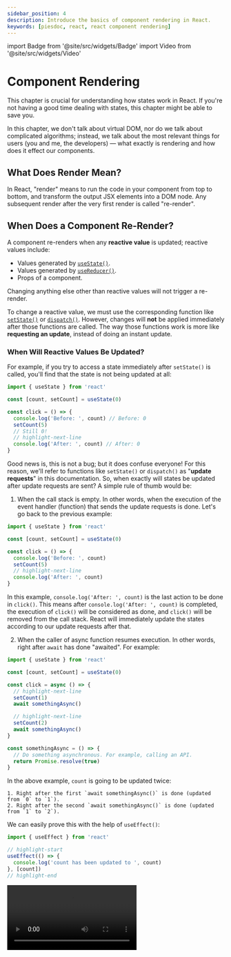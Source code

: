 ```yaml
---
sidebar_position: 4
description: Introduce the basics of component rendering in React.
keywords: [piesdoc, react, react component rendering]
---
```


import Badge from '@site/src/widgets/Badge'
import Video from '@site/src/widgets/Video'

# Component Rendering

This chapter is crucial for understanding how states work in React. If you're not having a good time dealing with states, this chapter might be able to save you.

In this chapter, we don't talk about virtual DOM, nor do we talk about complicated algorithms; instead, we talk about the most relevant things for users (you and me, the developers) — what exactly is rendering and how does it effect our components.

## What Does Render Mean?

In React, "render" means to run the code in your component from top to bottom, and transform the output JSX elements into a DOM node. Any subsequent render after the very first render is called "re-render".

## When Does a Component Re-Render?

A component re-renders when any **reactive value** is updated; reactive values include:

- Values generated by [`useState()`](./use-state).
- Values generated by [`useReducer()`](./use-reducer).
- Props of a component.

Changing anything else other than reactive values will not trigger a re-render.

To change a reactive value, we must use the corresponding function like [`setState()`](./use-state#setstate) or [`dispatch()`](./use-reducer#dispatch). However, changes will **not** be applied immediately after those functions are called. The way those functions work is more like **requesting an update**, instead of doing an instant update.

### When Will Reactive Values Be Updated?

For example, if you try to access a state immediately after `setState()` is called, you'll find that the state is not being updated at all:

```ts showLineNumbers
import { useState } from 'react'

const [count, setCount] = useState(0)

const click = () => {
  console.log('Before: ', count) // Before: 0
  setCount(5)
  // Still 0!
  // highlight-next-line
  console.log('After: ', count) // After: 0
}
```

Good news is, this is not a bug; but it does confuse everyone! For this reason, we'll refer to functions like `setState()` or `dispatch()` as "**update requests**" in this documentation. So, when exactly will states be updated after update requests are sent? A simple rule of thumb would be:

1. When the call stack is empty. In other words, when the execution of the event handler (function) that sends the update requests is done. Let's go back to the previous example:

  ```ts showLineNumbers
  import { useState } from 'react'

  const [count, setCount] = useState(0)

  const click = () => {
    console.log('Before: ', count)
    setCount(5)
    // highlight-next-line
    console.log('After: ', count)
  }
  ```

  In this example, `console.log('After: ', count)` is the last action to be done in `click()`. This means after `console.log('After: ', count)` is completed, the execution of `click()` will be considered as done, and `click()` will be removed from the call stack. React will immediately update the states according to our update requests after that.

2. When the caller of async function resumes execution. In other words, right after `await` has done "awaited". For example:

  ```ts showLineNumbers
  import { useState } from 'react'

  const [count, setCount] = useState(0)

  const click = async () => {
    // highlight-next-line
    setCount(1)
    await somethingAsync()

    // highlight-next-line
    setCount(2)
    await somethingAsync()
  }

  const somethingAsync = () => {
    // Do something asynchronous. For example, calling an API.
    return Promise.resolve(true)
  }
  ```

  In the above example, `count` is going to be updated twice:
  
    1. Right after the first `await somethingAsync()` is done (updated from `0` to `1`).
    2. Right after the second `await somethingAsync()` is done (updated from `1` to `2`).
    
  We can easily prove this with the help of `useEffect()`:

  ```ts showLineNumbers
  import { useEffect } from 'react'

  // highlight-start
  useEffect(() => {
    console.log('count has been updated to ', count)
  }, [count])
  // highlight-end
  ```

  <Video src="/video/react/component-rendering_await-triggers-state-update.mov" />

<details>

  <summary>What's the theory behind this? (advanced knowledge, feel free to skip this!)</summary>

  From the description above, you may have guessed it already — those update requests are actually [**microtasks**](https://developer.mozilla.org/en-US/docs/Web/API/HTML_DOM_API/Microtask_guide). If you find it very confusing, feel free to skip it! You'll do just fine without knowing anything about it!
</details>

However, if you try to access `count` after `await somethingAsync()`, you'll find a very depressing truth — it's still not being changed!

```ts
import { useState, useEffect } from 'react'

const [count, setCount] = useState(0)

useEffect(() => {
  console.log('count has been updated to ', count)
}, [count])

const click = async () => {
  setCount(1)
  await somethingAsync()
  // highlight-next-line
  console.log('Show 1, please', count)

  setCount(2)
  await somethingAsync()
  // highlight-next-line
  console.log('Show 2, please', count)
}

const somethingAsync = () => {
  // Do something asynchronous. For example, calling an API.
  return Promise.resolve(true)
}
```

<Video src="/video/react/component-rendering_states-still-not-changed.mov" />

Why is this happening? Again, it's another thing that isn't a bug, but does confuse everyone! We'll explain more about this [below](#how-does-reactive-value-works). Take a break; learning when do reactive values get updated is already a huge step forward!

:::info Tiny Exercise

Tiny exercise! Consider the following snippet:

- How many times do you think `count` will be updated?
- When will `count` be updated?

```ts showLineNumbers
import { useState } from 'react'

const [count, setCount] = useState(0)

const click = async () => {
  setCount(1)
  await somethingAsync()

  setCount(2)
  await somethingAsync()

  setCount(3)
}

const somethingAsync = () => {
  // Do something asynchronous. For example, calling an API.
  return Promise.resolve(true)
}
```

<details>
  <summary>Show me the answer</summary>

  In this example, `count` is going to be updated three times:

  1. Right after the first `await somethingAsync()` is done (updated from `0` to `1`).
  2. Right after the second `await somethingAsync()` is done (updated from `1` to `2`).
  3. When the execution of `click()` is done (updated from `2` to `3`).

  <Video src="/video/react/component-rendering_update-request-exercise.mov" />
  
</details>

:::

## How Does Reactive Value Works?

TODO

## What Happens When A Component Re-Renders?

### Example

Just like how rendering works, React re-runs the code in a component from top to bottom again; let's use counter app as an example:

```tsx showLineNumbers
import React, { useState } from 'react'

export const Example = () => {
  const [count, setCount] = useState(0)

  let countPlusFive = count + 5

  const increment = () => {
    setCount(count + 1)
  }

  return (
    <div>
      <h1>Count = {count}</h1>
      <h2>Count + 5: {countPlusFive}</h2>
      <button onClick={increment}>Increment</button>
    </div>
  )
}
```

Let's start by reviewing the members of this component:

- Props
  - None
- States
  - `count`
- Local variables
  - `countPlusFive`
    - Dependencies: `count`
- Methods
  - `increment()`
    - Dependencies: `count`

The only state in this component is `count`, and we can update `count` by clicking the "Increment" button.

<Video src="/video/react/component-rendering_counter-app.mov" height="200px" />

#### The First Render

In the first render, React initializes the component according to the following logic:

1. Runs `const [count, setCount] = useState(0)`, so `count` and `setCount()` are available now.
2. Runs `let countPlusFive = count + 5`; since the value of `count` is `0` at the very beginning, `countPlusFive` will evaluate to `5`.
3. Runs `const increment = () => { ... }`; since the value of `count` is `0` at the very beginning, `setCount(count + 1)` will evaluate to `setCount(1)`.
4. Binds all necessary values to the JSX elements in the return section, re-renders all child components, and do the return.

This is why in the very first render, we saw `Count = 5` and `Count + 5 = 5` on the screen.

#### The Second Render (The First Re-Render)

After the "Increment" button is clicked for once, the value of `count` will be updated from `0` to `1`; since `count` is a state, this change will cause the component to re-render. After `count` has been updated, React re-renders the component by re-running every single piece of code in this component from top to bottom:

1. Runs `const [count, setCount] = useState(0)`; however, thanks to how `useState()` works internally, `count` and `setCount()` will **not** be redefined. The value of `count` will change, but `setCount()` will remain the same (it's still the same function/object compared to the previous render).
2. Runs `let countPlusFive = count + 5`; since the value of `count` has become `1` now, `countPlusFive` will evaluate to `6`.
3. Runs `const increment = () => { ... }`; since the value of `count` has become `1` now, `setCount(count + 1)` will evaluate to `setCount(2)`.
4. Binds all necessary values to the JSX elements in the return section, re-renders all child components, and do the return.

As you can see, render and re-render are actually not that different from each other. They both follow the same rule — runs the code in a component from top to bottom. **All members and its definitions remain the same within each render, the only difference is the value of variables**. Please keep in mind that:

- **States and props can be seen as constants in each render**; they only reflect the status of a component in the current render, so **they never change in the same render**.
- Everything that depends on reactive values will only be defined/computed after reactive values are updated.

To better explain these ideas, please take a look at the following snippet:

```ts showLineNumbers
import { useState } from 'react'

const [count, setCount] = useState(0)

const click = () => {
  setCount(count + 1)
  setCount(count + 1)
  setCount(count + 1)
}
```

In the above snippet, the value of `count` will be `1` instead of `3` after `click()` is executed. How come?

At the very beginning, the value of `count` is `0`, which means `setCount(count + 1)` in `click()` will all evaluate to `setCount(0 + 1)`. That means in the first render, the value being passed to the `setCount()` in `click()` is destined to be `0 + 1` rather than a dynamic, uncertain value. Think of it this way: the component first knows the value of `count` is `0`, then it defines `click()` by writing hardcoded `setCount(0 + 1)` three times. Any subsequent re-render will just follow the same rule, with no exception.

## Batching

TODO

## Render Methods

TODO

## Component Rendering In Depth

TODO